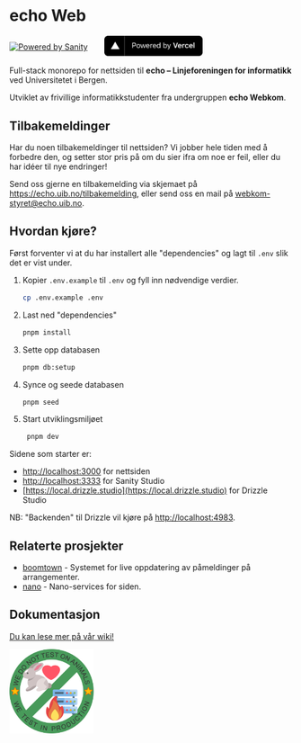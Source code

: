 # echo Web

<div aling="center" style="display: flex; align-items: center; gap: 30px; margin: 10px auto; max-height: 150px;">
  <a href="https://sanity.io" target="_blank" rel="noopener">
    <img src="https://cdn.sanity.io/images/3do82whm/next/51af00784c5addcf63ae7f0c416756acca7e63ac-353x71.svg?dl=sanity-logo.svg" width="180" alt="Powered by Sanity" />
  </a>
  <a href="https://vercel.com/?utm_source=echo-webkom&utm_campaign=oss" target="_blank" rel="noopener">
    <img src=".github/powered-by-vercel.svg" width="175" alt="Powered by Vercel" />
  </a>
</div>

Full-stack monorepo for nettsiden til **echo – Linjeforeningen for informatikk** ved Universitetet i Bergen.

Utviklet av frivillige informatikkstudenter fra undergruppen **echo Webkom**.

## Tilbakemeldinger

Har du noen tilbakemeldinger til nettsiden?
Vi jobber hele tiden med å forbedre den,
og setter stor pris på om du sier ifra om noe er feil,
eller du har idéer til nye endringer!

Send oss gjerne en tilbakemelding via skjemaet på https://echo.uib.no/tilbakemelding,
eller send oss en mail på [webkom-styret@echo.uib.no](mailto:webkom-styret@echo.uib.no).

## Hvordan kjøre?

Først forventer vi at du har installert alle "dependencies" og lagt til `.env` slik det er vist under.

1. Kopier `.env.example` til `.env` og fyll inn nødvendige verdier.

   ```sh
   cp .env.example .env
   ```

1. Last ned "dependencies"

   ```sh
   pnpm install
   ```

1. Sette opp databasen

   ```sh
   pnpm db:setup
   ```

1. Synce og seede databasen

   ```sh
   pnpm seed
   ```

1. Start utviklingsmiljøet

   ```sh
    pnpm dev
   ```

Sidene som starter er:

- [http://localhost:3000](http://localhost:3000) for nettsiden
- [http://localhost:3333](http://localhost:3333) for Sanity Studio
- [https://local.drizzle.studio](https://local.drizzle.studio) for Drizzle Studio

NB: "Backenden" til Drizzle vil kjøre på [http://localhost:4983](http://localhost:4983).

## Relaterte prosjekter

- [boomtown](https://github.com/echo-webkom/boomtown) - Systemet for live oppdatering av påmeldinger på arrangementer.
- [nano](https://github.com/echo-webkom/nano) - Nano-services for siden.

## Dokumentasjon

[Du kan lese mer på vår wiki!](https://docs.echo-webkom.no)

<img height="150px" style="height: 150px;" src="./.github/wetestinprod.png" />
